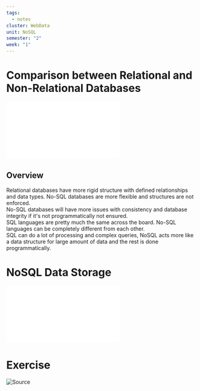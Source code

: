 ```yaml
---
tags:
  - notes
cluster: WebData
unit: NoSQL
semester: "2"
week: "1"
---
```

# Comparison between Relational and Non-Relational Databases
![Source](../../TeachingContent/RelationalVsNonRelationalDatabase.pdf)
## Overview
Relational databases have more rigid structure with defined relationships and data types. No-SQL databases are more flexible and structures are not enforced. <br>
No-SQL databases will have more issues with consistency and database integrity if it's not programmatically not ensured. <br>
SQL languages are pretty much the same across the board. No-SQL languages can be completely different from each other. <br>
SQL can do a lot of processing and complex queries, NoSQL acts more like a data structure for large amount of data and the rest is done programmatically.
# NoSQL Data Storage
![Source](../../TeachingContent/NoSQLDataStoresHandout.pdf)

# Exercise
![Source](../../TeachingContent/SQLvnNoSQL_Exercise)